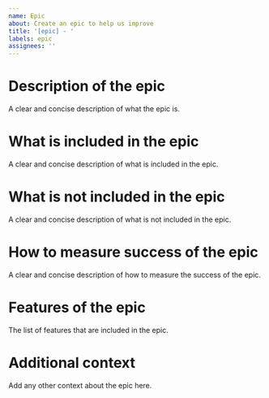 ```yaml
---
name: Epic
about: Create an epic to help us improve
title: '[epic] - '
labels: epic
assignees: ''
---
```

# Description of the epic
A clear and concise description of what the epic is.

# What is included in the epic
A clear and concise description of what is included in the epic.

# What is not included in the epic
A clear and concise description of what is not included in the epic.

# How to measure success of the epic
A clear and concise description of how to measure the success of the epic.

# Features of the epic
The list of features that are included in the epic.

# Additional context
Add any other context about the epic here.